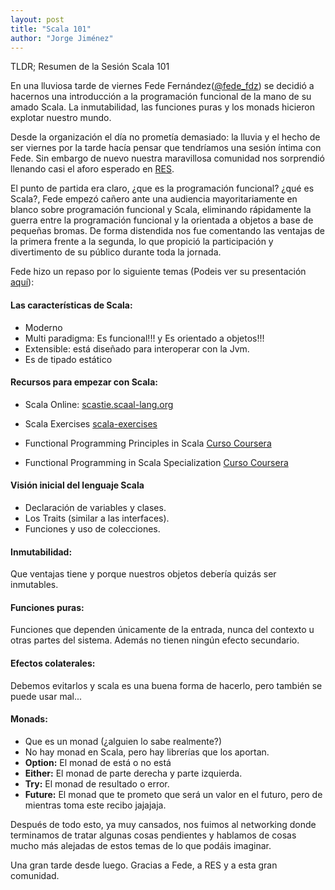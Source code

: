 ```yaml
---
layout: post
title: "Scala 101"
author: "Jorge Jiménez"
---
```

TLDR; Resumen de la Sesión Scala 101

En una lluviosa tarde de viernes Fede Fernández([@fede_fdz](https://twitter.com/fede_fdz)) se decidió a hacernos una introducción a la programación funcional de la mano de su amado Scala. La inmutabilidad, las funciones puras y los monads hicieron explotar nuestro mundo.

Desde la organización el día no prometía demasiado: la lluvia y el hecho de ser viernes por la tarde hacía pensar que tendríamos una sesión íntima con Fede. Sin embargo de nuevo nuestra maravillosa comunidad nos sorprendió llenando casi el aforo esperado en [RES](http://espaciores.org/).

El punto de partida era claro, ¿que es la programación funcional? ¿qué es Scala?, Fede empezó cañero ante una audiencia mayoritariamente en blanco sobre programación funcional y Scala, eliminando rápidamente la guerra entre la programación funcional y la orientada a objetos a base de pequeñas bromas. De forma distendida nos fue comentando las ventajas de la primera frente a la segunda, lo que propició la participación y divertimento de su público durante toda la jornada. 

Fede hizo un repaso por lo siguiente temas (Podeis ver su presentación [aquí](https://docs.google.com/presentation/d/1kbYfWMPf8KaJZkZ07kNxXNUVuOXvseDLTdSEM2mRqf0/)):

#### Las características de Scala:
- Moderno
- Multi paradigma:
	Es funcional!!! y Es orientado a objetos!!!
- Extensible: está diseñado para interoperar con la Jvm.
- Es de tipado estático

#### Recursos para empezar con Scala:
- Scala Online: [scastie.scaal-lang.org](https://scastie.scaal-lang.org/)

- Scala Exercises [scala-exercises](www.scala-exercises.org/)

- Functional Programming Principles in Scala [Curso Coursera](www.coursera.org/course/progfun )

- Functional Programming in Scala Specialization [Curso Coursera](www.coursera.org/specializations/scala)
 

#### Visión inicial del lenguaje Scala
- Declaración de variables y clases.
- Los Traits (similar a las interfaces).
- Funciones y uso de colecciones.

#### Inmutabilidad: 
Que ventajas tiene y porque nuestros objetos debería quizás ser inmutables.

#### Funciones puras: 
Funciones que dependen únicamente de la entrada, nunca del contexto u otras partes del sistema. Además no tienen ningún efecto secundario.

#### Efectos colaterales: 
Debemos evitarlos y scala es una buena forma de hacerlo, pero también se puede usar mal...

#### Monads: 
- Que es un monad (¿alguien lo sabe realmente?)
- No hay monad en Scala, pero hay librerías que los aportan.
- **Option:** El monad de está o no está
- **Either:** El monad de parte derecha y parte izquierda.
- **Try:** El monad de resultado o error.
- **Future:** El monad que te prometo que será un valor en el futuro, pero de mientras toma este recibo jajajaja.

Después de todo esto, ya muy cansados, nos fuimos al networking donde terminamos de tratar algunas cosas pendientes y hablamos de cosas mucho más alejadas de estos temas de lo que podáis imaginar.

Una gran tarde desde luego. Gracias a Fede, a RES y a esta gran comunidad.
